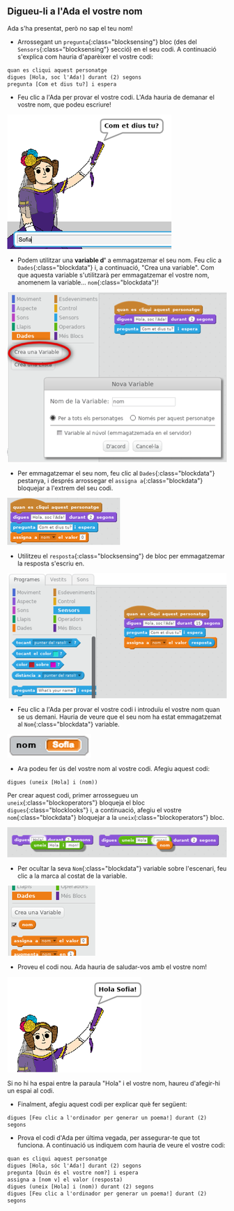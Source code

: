 ## Digueu-li a l'Ada el vostre nom

Ada s'ha presentat, però no sap el teu nom!

+ Arrossegant un `pregunta`{:class="blocksensing"} bloc (des del `Sensors`{:class="blocksensing"} secció) en el seu codi. A continuació s'explica com hauria d'aparèixer el vostre codi:

```blocks
quan es cliqui aquest personatge 
digues [Hola, soc l'Ada!] durant (2) segons 
pregunta [Com et dius tu?] i espera
```

+ Feu clic a l'Ada per provar el vostre codi. L'Ada hauria de demanar el vostre nom, que podeu escriure!

![captura de pantalla](images/poetry-input.png)

+ Podem utilitzar una **variable d'** a emmagatzemar el seu nom. Feu clic a `Dades`{:class="blockdata"} i, a continuació, "Crea una variable". Com que aquesta variable s'utilitzarà per emmagatzemar el vostre nom, anomenem la variable... `nom`{:class="blockdata"}!

![captura de pantalla](images/poetry-name.png)

+ Per emmagatzemar el seu nom, feu clic al `Dades`{:class="blockdata"} pestanya, i després arrossegar el `assigna a`{:class="blockdata"} bloquejar a l'extrem del seu codi.

![captura de pantalla](images/poetry-set.png)

+ Utilitzeu el `resposta`{:class="blocksensing"} de bloc per emmagatzemar la resposta s'escriu en.

![captura de pantalla](images/poetry-answer.png)

+ Feu clic a l'Ada per provar el vostre codi i introduïu el vostre nom quan se us demani. Hauria de veure que el seu nom ha estat emmagatzemat al `Nom`{:class="blockdata"} variable.

![captura de pantalla](images/poetry-name-test.png)

+ Ara podeu fer ús del vostre nom al vostre codi. Afegiu aquest codi:

```blocks
digues (uneix [Hola] i (nom))
```

Per crear aquest codi, primer arrossegueu un `uneix`{:class="blockoperators"} bloqueja el bloc `digues`{:class="blocklooks"} i, a continuació, afegiu el vostre `nom`{:class="blockdata"} bloquejar a la `uneix`(:class="blockoperators"} bloc.

![captura de pantalla](images/poetry-join.png)

+ Per ocultar la seva `Nom`{:class="blockdata"} variable sobre l'escenari, feu clic a la marca al costat de la variable.

![captura de pantalla](images/poetry-tick.png)

+ Proveu el codi nou. Ada hauria de saludar-vos amb el vostre nom!

![captura de pantalla](images/poetry-name-test2.png)

Si no hi ha espai entre la paraula "Hola" i el vostre nom, haureu d'afegir-hi un espai al codi.

+ Finalment, afegiu aquest codi per explicar què fer següent:

```blocks
digues [Feu clic a l'ordinador per generar un poema!] durant (2) segons
```

+ Prova el codi d'Ada per última vegada, per assegurar-te que tot funciona. A continuació us indiquem com hauria de veure el vostre codi:

```blocks
quan es cliqui aquest personatge
digues [Hola, sóc l'Ada!] durant (2) segons
pregunta [Quin és el vostre nom?] i espera
assigna a [nom v] el valor (resposta) 
digues (uneix [Hola] i (nom)) durant (2) segons
digues [Feu clic a l'ordinador per generar un poema!] durant (2) segons
```
